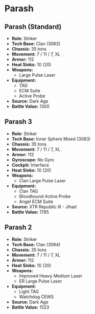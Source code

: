 # Parash
## Parash (Standard)
- **Role:** Striker
- **Tech Base:** Clan (3083)
- **Chassis:** 35 tons
- **Movement:** 7 / 11 / 7, XL
- **Armor:** 112
- **Heat Sinks:** 10 (20)
- **Weapons:**
  - Large Pulse Laser
- **Equipment:**
  - TAG
  - ECM Suite
  - Active Probe
- **Source:** Dark Age
- **Battle Value:** 1300

## Parash 3
- **Role:** Striker
- **Tech Base:** Inner Sphere Mixed (3083)
- **Chassis:** 35 tons
- **Movement:** 7 / 11 / 7, XL
- **Armor:** 112
- **Gyroscope:** No Gyro
- **Cockpit:** Interface
- **Heat Sinks:** 10 (20)
- **Weapons:**
  - Clan Large Pulse Laser
- **Equipment:**
  - Clan TAG
  - Bloodhound Active Probe
  - Angel ECM Suite
- **Source:** XTR Republic III - Jihad
- **Battle Value:** 1785

## Parash 2
- **Role:** Striker
- **Tech Base:** Clan (3084)
- **Chassis:** 35 tons
- **Movement:** 7 / 11 / 7, XL
- **Armor:** 112
- **Heat Sinks:** 10 (20)
- **Weapons:**
  - Improved Heavy Medium Laser
  - ER Large Pulse Laser
- **Equipment:**
  - Light TAG
  - Watchdog CEWS
- **Source:** Dark Age
- **Battle Value:** 1523

